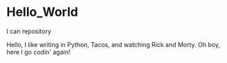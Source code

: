 # Hello_World
I can repository

Hello, I like writing in Python, Tacos, and watching Rick and Morty.
Oh boy, here I go codin' again!
